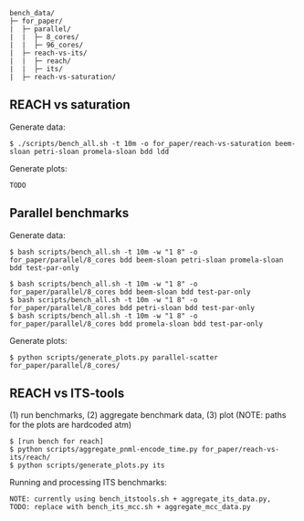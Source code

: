 
```
bench_data/
├─ for_paper/
|  ├─ parallel/
|  |  ├─ 8_cores/
|  |  ├─ 96_cores/
|  ├─ reach-vs-its/
|  |  ├─ reach/
|  |  ├─ its/
|  ├─ reach-vs-saturation/
```


## REACH vs saturation

Generate data:
```
$ ./scripts/bench_all.sh -t 10m -o for_paper/reach-vs-saturation beem-sloan petri-sloan promela-sloan bdd ldd
```

Generate plots:
```
TODO
```


## Parallel benchmarks

Generate data:
```
$ bash scripts/bench_all.sh -t 10m -w "1 8" -o for_paper/parallel/8_cores bdd beem-sloan petri-sloan promela-sloan bdd test-par-only

$ bash scripts/bench_all.sh -t 10m -w "1 8" -o for_paper/parallel/8_cores bdd beem-sloan bdd test-par-only
$ bash scripts/bench_all.sh -t 10m -w "1 8" -o for_paper/parallel/8_cores bdd petri-sloan bdd test-par-only
$ bash scripts/bench_all.sh -t 10m -w "1 8" -o for_paper/parallel/8_cores bdd promela-sloan bdd test-par-only
```

Generate plots:
```
$ python scripts/generate_plots.py parallel-scatter for_paper/parallel/8_cores/
```


## REACH vs ITS-tools
(1) run benchmarks, (2) aggregate benchmark data, (3) plot (NOTE: paths for the plots are hardcoded atm)
```
$ [run bench for reach]
$ python scripts/aggregate_pnml-encode_time.py for_paper/reach-vs-its/reach/
$ python scripts/generate_plots.py its
```


Running and processing ITS benchmarks:
```
NOTE: currently using bench_itstools.sh + aggregate_its_data.py, 
TODO: replace with bench_its_mcc.sh + aggregate_mcc_data.py
```

